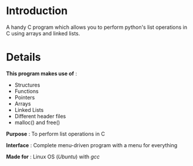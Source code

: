# Introduction #

A handy C program which allows you to perform python's list operations in C using arrays and linked lists.


# Details #

**This program makes use of** :
  * Structures
  * Functions
  * Pointers
  * Arrays
  * Linked Lists
  * Different header files
  * malloc() and free()

**Purpose** : To perform list operations in C

**Interface** : Complete menu-driven program with a menu for everything

**Made for** : Linux OS (_Ubuntu_) with _gcc_